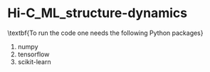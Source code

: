 # Hi-C_ML_structure-dynamics

\textbf{To run the code one needs the following Python packages} 
1. numpy
2. tensorflow
3. scikit-learn
